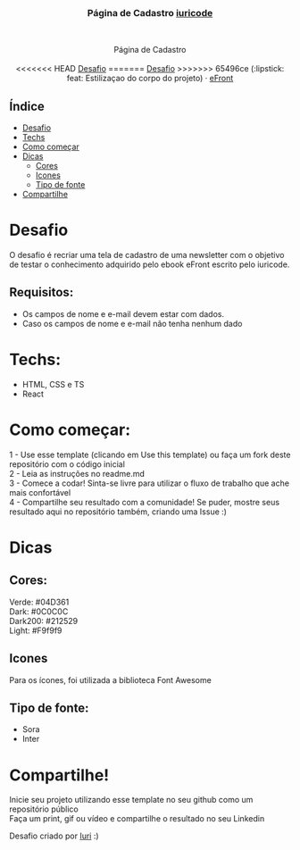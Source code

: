 <br />
<p align="center">

  <h3 align="center">Página de Cadastro <a href="https://github.com/iuricode">iuricode</a></h3>
 <br />
  <p align="center">
     Página de Cadastro
       <br />
    <br />
<<<<<<< HEAD
    <a href="https://github.com/devchallenge-io/pomodoro">Desafio</a>
=======
    <a href="#desafio">Desafio</a>
>>>>>>> 65496ce (:lipstick: feat: Estilizaçao do corpo do projeto)
    ·
    <a href="https://www.devchallenge.com.br/">eFront</a>
  </p>
</p>

## Índice

* [Desafio](#desafio)
* [Techs](#techs)
* [Como começar](#como-começar)
* [Dicas](#dicas)  
  * [Cores](#cores)
  * [Icones](#icones)
  * [Tipo de fonte](#tipo-de-fonte)
* [Compartilhe](#compartilhe)

# Desafio
O desafio é recriar uma tela de cadastro de uma newsletter com o objetivo de testar o conhecimento adquirido pelo ebook eFront escrito pelo iuricode.

## Requisitos:
- Os campos de nome e e-mail devem estar com dados.<br>
- Caso os campos de nome e e-mail não tenha nenhum dado<br>

# Techs: 
- HTML, CSS e TS
- React

# Como começar:
1 - Use esse template (clicando em Use this template) ou faça um fork deste repositório com o código inicial<br>
2 - Leia as instruções no readme.md<br>
3 - Comece a codar! Sinta-se livre para utilizar o fluxo de trabalho que ache mais confortável<br>
4 - Compartilhe seu resultado com a comunidade! Se puder, mostre seus resultado aqui no repositório também, criando uma Issue :)<br>

# Dicas

## Cores:
Verde: #04D361<br>
Dark: #0C0C0C<br>
Dark200: #212529<br>
Light: #F9f9f9

## Icones
Para os ícones, foi utilizada a biblioteca Font Awesome

## Tipo de fonte:
- Sora
- Inter

# Compartilhe!
Inicie seu projeto utilizando esse template no seu github como um repositório público<br>
Faça um print, gif ou vídeo e compartilhe o resultado no seu Linkedin<br>

Desafio criado por  <a href="https://github.com/iuricode">Iuri</a> :)

